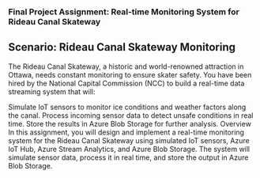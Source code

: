 ### **Final Project Assignment: Real-time Monitoring System for Rideau Canal Skateway**
## **Scenario: Rideau Canal Skateway Monitoring**
The Rideau Canal Skateway, a historic and world-renowned attraction in Ottawa, needs constant monitoring to ensure skater safety. You have been hired by the National Capital Commission (NCC) to build a real-time data streaming system that will:

Simulate IoT sensors to monitor ice conditions and weather factors along the canal.
Process incoming sensor data to detect unsafe conditions in real time.
Store the results in Azure Blob Storage for further analysis.
Overview
In this assignment, you will design and implement a real-time monitoring system for the Rideau Canal Skateway using simulated IoT sensors, Azure IoT Hub, Azure Stream Analytics, and Azure Blob Storage. The system will simulate sensor data, process it in real time, and store the output in Azure Blob Storage.
